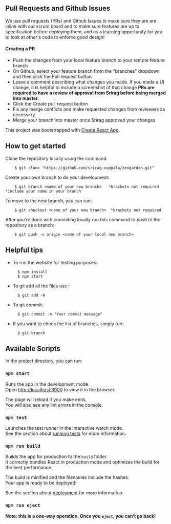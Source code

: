 

## Pull Requests and Github Issues
We use pull requests (PRs) and Github Issues to make sure they are are inline with our scrum board and to make sure features are up to specification before deploying them, and as a learning opportunity for you to look at other's code to enforce good design!
#### Creating a PR
- Push the changes from your local feature branch to your remote feature branch
- On Github, select your feature branch from the "branches" dropdown and then click the Pull request button
- Leave a comment describing what changes you made. If you made a UI change, it is helpful to include a screenshot of that change
 **PRs are required to have a review of approval from Srirag before being merged into master.**
- Click the Create pull request button
- Fix any merge conflicts and make requested changes from reviewers as necessary
- Merge your branch into master once Srirag approved your changes

This project was bootstrapped with [Create React App](https://github.com/facebook/create-react-app).

## How to get started
Clone the repository locally using the command:

        $ git clone "https://github.com/srirag-vuppala/zengarden.git"

Create your own branch to do your development:

        $ git branch <name of your new branch>   *brackets not required *include your name in your branch

To move to the new branch, you can run:

        $ git checkout <name of your new branch>  *brackets not required

After you're done with commiting locally run this command to push to the repository as a branch:

        $ git push -u origin <name of your local new branch>
        

 
## Helpful tips 
- To run the website for testing purposes:

        $ npm install 
        $ npm start


- To git add all the files use :

        $ git add -A

- To git commit:

        $ git commit -m "Your commit message"
        
- If you want to check the list of branches, simply run:

        $ git branch
        
        
## Available Scripts

In the project directory, you can run:

### `npm start`

Runs the app in the development mode.<br />
Open [http://localhost:3000](http://localhost:3000) to view it in the browser.

The page will reload if you make edits.<br />
You will also see any lint errors in the console.

### `npm test`

Launches the test runner in the interactive watch mode.<br />
See the section about [running tests](https://facebook.github.io/create-react-app/docs/running-tests) for more information.

### `npm run build`

Builds the app for production to the `build` folder.<br />
It correctly bundles React in production mode and optimizes the build for the best performance.

The build is minified and the filenames include the hashes.<br />
Your app is ready to be deployed!

See the section about [deployment](https://facebook.github.io/create-react-app/docs/deployment) for more information.

### `npm run eject`

**Note: this is a one-way operation. Once you `eject`, you can’t go back!**
